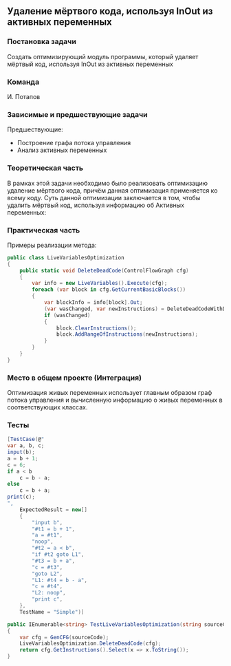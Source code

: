 ## Удаление мёртвого кода, используя InOut из активных переменных

### Постановка задачи
Создать оптимизирующий модуль программы, который удаляет мёртвый код, используя InOut из активных переменных

### Команда
И. Потапов

### Зависимые и предшествующие задачи
Предшествующие:

- Построение графа потока управления
- Анализ активных переменных

### Теоретическая часть
В рамках этой задачи необходимо было реализовать оптимизацию удаление мёртвого кода, причём данная оптимизация применяется ко всему коду. Суть данной оптимизации заключается в том, чтобы удалить мёртвый код, используя информацию об Активных переменных:

### Практическая часть
Примеры реализации метода:

```csharp
public class LiveVariablesOptimization
{
    public static void DeleteDeadCode(ControlFlowGraph cfg)
    {
        var info = new LiveVariables().Execute(cfg);
        foreach (var block in cfg.GetCurrentBasicBlocks())
        {
            var blockInfo = info[block].Out;
            (var wasChanged, var newInstructions) = DeleteDeadCodeWithDeadVars.DeleteDeadCode(block.GetInstructions(), blockInfo);
            if (wasChanged)
            {
                block.ClearInstructions();
                block.AddRangeOfInstructions(newInstructions);
            }
        }
    }
}
```

### Место в общем проекте (Интеграция)
Оптимизация живых переменных использует главным образом граф потока управления и вычисленную информацию о живых переменных в соответствующих классах.

### Тесты

```csharp
[TestCase(@"
var a, b, c;
input(b);
a = b + 1;
c = 6;
if a < b
    c = b - a;
else
    c = b + a;
print(c);
",
    ExpectedResult = new[]
    {
        "input b",
        "#t1 = b + 1",
        "a = #t1",
        "noop",
        "#t2 = a < b",
        "if #t2 goto L1",
        "#t3 = b + a",
        "c = #t3",
        "goto L2",
        "L1: #t4 = b - a",
        "c = #t4",
        "L2: noop",
        "print c",
    },
    TestName = "Simple")]

public IEnumerable<string> TestLiveVariablesOptimization(string sourceCode)
{
    var cfg = GenCFG(sourceCode);
    LiveVariablesOptimization.DeleteDeadCode(cfg);
    return cfg.GetInstructions().Select(x => x.ToString());
}
```
